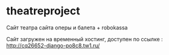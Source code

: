 # theatreproject
Сайт театра сайта оперы и балета + robokassa

Сайт загружен на временный хостинг, доступен по ссылке : http://cq26652-django-po8c8.tw1.ru/
